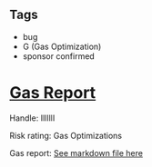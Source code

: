 ## Tags

- bug
- G (Gas Optimization)
- sponsor confirmed

# [Gas Report](https://github.com/code-423n4/2022-02-badger-citadel-findings/issues/112) 

Handle:
IllIllI

Risk rating:
Gas Optimizations

Gas report: [See markdown file here](https://github.com/code-423n4/2022-02-badger-citadel-findings/blob/main/data/IllIllI_112.md)